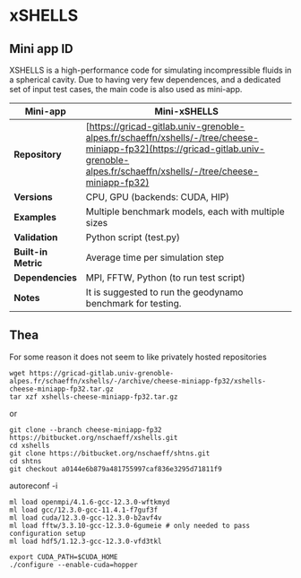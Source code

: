 # xSHELLS 

## Mini app ID

XSHELLS is a high-performance code for simulating incompressible fluids in a
spherical cavity. Due to having very few dependences, and a dedicated set of input
test cases, the main code is also used as mini-app.

| **Mini-app**        | Mini-xSHELLS |
|---------------------|--------------|
| **Repository**       | [https://gricad-gitlab.univ-grenoble-alpes.fr/schaeffn/xshells/-/tree/cheese-miniapp-fp32](https://gricad-gitlab.univ-grenoble-alpes.fr/schaeffn/xshells/-/tree/cheese-miniapp-fp32) |
| **Versions**         | CPU, GPU (backends: CUDA, HIP) |
| **Examples**         | Multiple benchmark models, each with multiple sizes |
| **Validation**       | Python script (test.py) |
| **Built-in Metric**  | Average time per simulation step |
| **Dependencies**     | MPI, FFTW, Python (to run test script) |
| **Notes**            | It is suggested to run the geodynamo benchmark for testing. |


## Thea 

For some reason it does not seem to like privately hosted repositories

```shell
wget https://gricad-gitlab.univ-grenoble-alpes.fr/schaeffn/xshells/-/archive/cheese-miniapp-fp32/xshells-cheese-miniapp-fp32.tar.gz
tar xzf xshells-cheese-miniapp-fp32.tar.gz
```

or

```shell
git clone --branch cheese-miniapp-fp32 https://bitbucket.org/nschaeff/xshells.git 
cd xshells 
git clone https://bitbucket.org/nschaeff/shtns.git
cd shtns 
git checkout a0144e6b879a481755997caf836e3295d71811f9
```

autoreconf -i

```shell
ml load openmpi/4.1.6-gcc-12.3.0-wftkmyd
ml load gcc/12.3.0-gcc-11.4.1-f7guf3f
ml load cuda/12.3.0-gcc-12.3.0-b2avf4v
ml load fftw/3.3.10-gcc-12.3.0-6gumeie # only needed to pass configuration setup
ml load hdf5/1.12.3-gcc-12.3.0-vfd3tkl
```

```shell
export CUDA_PATH=$CUDA_HOME
./configure --enable-cuda=hopper
```